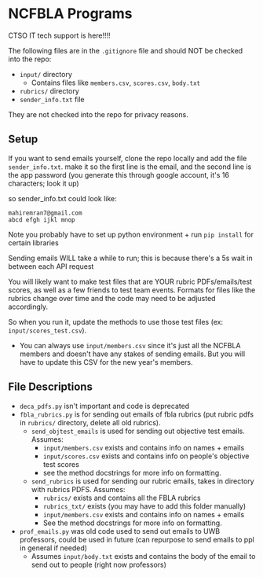 # NCFBLA Programs
CTSO IT tech support is here!!!!

The following files are in the `.gitignore` file and should NOT be checked into the repo:
* `input/` directory
    * Contains files like `members.csv`, `scores.csv`, `body.txt`
* `rubrics/` directory
* `sender_info.txt` file

They are not checked into the repo for privacy reasons.

## Setup

If you want to send emails yourself, clone the repo locally and add the file `sender_info.txt`. make it so the first line is the email, and the second line is the app password (you generate this through google account, it's 16 characters; look it up)

so sender_info.txt could look like:
```
mahiremran7@gmail.com
abcd efgh ijkl mnop
```

Note you probably have to set up python environment + run `pip install` for certain libraries

Sending emails WILL take a while to run; this is because there's a 5s wait in between each API request

You will likely want to make test files that are YOUR rubric PDFs/emails/test scores, as well as a few friends to test team events. Formats for files like the rubrics change over time and the code may need to be adjusted accordingly.

So when you run it, update the methods to use those test files (ex: `input/scores_test.csv`). 
* You can always use `input/members.csv` since it's just all the NCFBLA members and doesn't have any stakes of sending emails. But you will have to update this CSV for the new year's members.

## File Descriptions

* `deca_pdfs.py` isn't important and code is deprecated
* `fbla_rubrics.py` is for sending out emails of fbla rubrics (put rubric pdfs in `rubrics/` directory, delete all old rubrics).
    * `send_objtest_emails` is used for sending out objective test emails. Assumes:
        * `input/members.csv` exists and contains info on names + emails
        * `input/scores.csv` exists and contains info on people's objective test scores
        * see the method docstrings for more info on formatting.
    * `send_rubrics` is used for sending our rubric emails, takes in directory with rubrics PDFS. Assumes:
        * `rubrics/` exists and contains all the FBLA rubrics
        * `rubrics_txt/` exists (you may have to add this folder manually)
        * `input/members.csv` exists and contains info on names + emails
        * See the method docstrings for more info on formatting.
* `prof_emails.py` was old code used to send out emails to UWB professors, could be used in future (can repurpose to send emails to ppl in general if needed)
    * Assumes `input/body.txt` exists and contains the body of the email to send out to people (right now professors)
